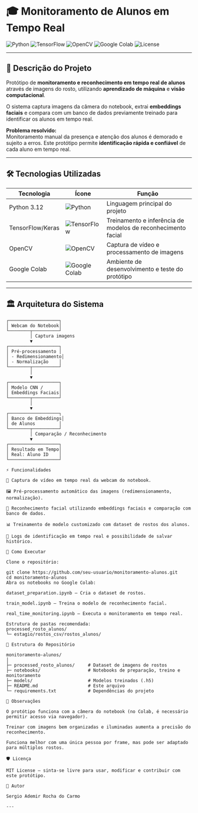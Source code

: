 # 🎓 Monitoramento de Alunos em Tempo Real

![Python](https://img.shields.io/badge/Python-3.12-blue?logo=python&logoColor=white)
![TensorFlow](https://img.shields.io/badge/TensorFlow-2.14-orange?logo=tensorflow&logoColor=white)
![OpenCV](https://img.shields.io/badge/OpenCV-4.8-blue?logo=opencv&logoColor=white)
![Google Colab](https://img.shields.io/badge/Google_Colab-F9AB00?logo=googlecolab&logoColor=white)
![License](https://img.shields.io/badge/License-MIT-green)

---

## 📝 Descrição do Projeto

Protótipo de **monitoramento e reconhecimento em tempo real de alunos** através de imagens do rosto, utilizando **aprendizado de máquina** e **visão computacional**.

O sistema captura imagens da câmera do notebook, extrai **embeddings faciais** e compara com um banco de dados previamente treinado para identificar os alunos em tempo real.

**Problema resolvido:**  
Monitoramento manual da presença e atenção dos alunos é demorado e sujeito a erros. Este protótipo permite **identificação rápida e confiável** de cada aluno em tempo real.

---

## 🛠 Tecnologias Utilizadas

| Tecnologia | Ícone | Função |
|------------|-------|--------|
| Python 3.12 | ![Python](https://img.shields.io/badge/Python-3.12-blue?logo=python&logoColor=white) | Linguagem principal do projeto |
| TensorFlow/Keras | ![TensorFlow](https://img.shields.io/badge/TensorFlow-2.14-orange?logo=tensorflow&logoColor=white) | Treinamento e inferência de modelos de reconhecimento facial |
| OpenCV | ![OpenCV](https://img.shields.io/badge/OpenCV-4.8-blue?logo=opencv&logoColor=white) | Captura de vídeo e processamento de imagens |
| Google Colab | ![Google Colab](https://img.shields.io/badge/Google_Colab-F9AB00?logo=googlecolab&logoColor=white) | Ambiente de desenvolvimento e teste do protótipo |

---

## 🏛 Arquitetura do Sistema

```text
┌───────────────────┐
│ Webcam do Notebook│
└────────┬──────────┘
         │ Captura imagens
         ▼
┌───────────────────┐
│ Pré-processamento │
│ - Redimensionamento│
│ - Normalização    │
└────────┬──────────┘
         │
         ▼
┌───────────────────┐
│ Modelo CNN /      │
│ Embeddings Faciais│
└────────┬──────────┘
         │
         ▼
┌───────────────────┐
│ Banco de Embeddings│
│ de Alunos         │
└────────┬──────────┘
         │ Comparação / Reconhecimento
         ▼
┌───────────────────┐
│ Resultado em Tempo│
│ Real: Aluno ID    │
└───────────────────┘

⚡ Funcionalidades

🎥 Captura de vídeo em tempo real da webcam do notebook.

🖼 Pré-processamento automático das imagens (redimensionamento, normalização).

🧠 Reconhecimento facial utilizando embeddings faciais e comparação com banco de dados.

📊 Treinamento de modelo customizado com dataset de rostos dos alunos.

📄 Logs de identificação em tempo real e possibilidade de salvar histórico.

🚀 Como Executar

Clone o repositório:

git clone https://github.com/seu-usuario/monitoramento-alunos.git
cd monitoramento-alunos
Abra os notebooks no Google Colab:

dataset_preparation.ipynb – Cria o dataset de rostos.

train_model.ipynb – Treina o modelo de reconhecimento facial.

real_time_monitoring.ipynb – Executa o monitoramento em tempo real.

Estrutura de pastas recomendada:
processed_rosto_alunos/
└─ estagio/rostos_csv/rostos_alunos/

📁 Estrutura do Repositório

monitoramento-alunos/
│
├─ processed_rosto_alunos/     # Dataset de imagens de rostos
├─ notebooks/                  # Notebooks de preparação, treino e monitoramento
├─ models/                     # Modelos treinados (.h5)
├─ README.md                   # Este arquivo
└─ requirements.txt            # Dependências do projeto

📌 Observações

O protótipo funciona com a câmera do notebook (no Colab, é necessário permitir acesso via navegador).

Treinar com imagens bem organizadas e iluminadas aumenta a precisão do reconhecimento.

Funciona melhor com uma única pessoa por frame, mas pode ser adaptado para múltiplos rostos.

🛡 Licença

MIT License – sinta-se livre para usar, modificar e contribuir com este protótipo.

👤 Autor

Sergio Ademir Rocha do Carmo

---



